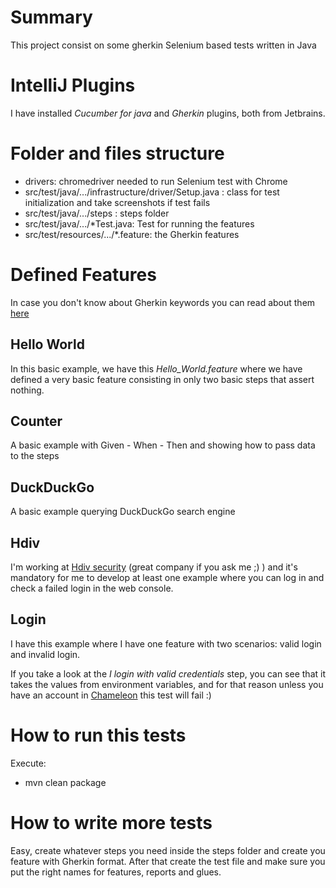 # Summary

This project consist on some gherkin Selenium based tests written in Java

# IntelliJ Plugins

I have installed _Cucumber for java_ and _Gherkin_ plugins, both from Jetbrains.

# Folder and files structure

- drivers: chromedriver needed to run Selenium test with Chrome
- src/test/java/.../infrastructure/driver/Setup.java : class for test initialization and take screenshots if test fails
- src/test/java/.../steps : steps folder
- src/test/java/.../*Test.java: Test for running the features
- src/test/resources/.../*.feature: the Gherkin features 

# Defined Features

In case you don't know about Gherkin keywords you can read about them [here](https://cucumber.io/docs/gherkin/reference/)

## Hello World

In this basic example, we have this _Hello\_World.feature_ where we have defined a very basic feature consisting in only two basic steps that assert nothing. 

## Counter

A basic example with Given - When - Then and showing how to pass data to the steps

## DuckDuckGo

A basic example querying DuckDuckGo search engine

## Hdiv

I'm working at [Hdiv security](https://hdivsecurity.com/) (great company if you ask me ;) ) and it's mandatory for me to develop at least one example where you can log in and check a failed login in the web console.

## Login

I have this example where I have one feature with two scenarios: valid login and invalid login.

If you take a look at the _I login with valid credentials_ step, you can see that it takes the values from environment variables, and for that reason unless you have an account in [Chameleon](https://chameleon.vision/en/index.html) this test will fail :)

# How to run this tests

Execute:

- mvn clean package

# How to write more tests

Easy, create whatever steps you need inside the steps folder and create you feature with Gherkin format.
After that create the test file and make sure you put the right names for features, reports and glues.

